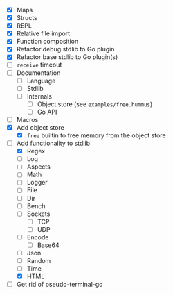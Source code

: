 - [x] Maps
- [x] Structs
- [x] REPL
- [x] Relative file import
- [x] Function composition
- [x] Refactor debug stdlib to Go plugin
- [x] Refactor base stdlib to Go plugin(s)
- [ ] `receive` timeout
- [ ] Documentation
  - [ ] Language
  - [ ] Stdlib
  - [ ] Internals
    - [ ] Object store (see `examples/free.hummus`)
    - [ ] Go API
- [ ] Macros
- [x] Add object store
  - [x] `free` builtin to free memory from the object store
- [ ] Add functionality to stdlib
  - [x] Regex
  - [ ] Log
  - [ ] Aspects
  - [ ] Math
  - [ ] Logger
  - [ ] File
  - [ ] Dir
  - [ ] Bench
  - [ ] Sockets
    - [ ] TCP
    - [ ] UDP
  - [ ] Encode
    - [ ] Base64
  - [ ] Json
  - [ ] Random
  - [ ] Time
  - [x] HTML
- [ ] Get rid of pseudo-terminal-go
